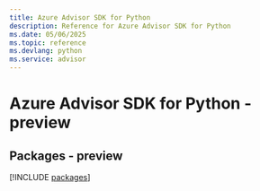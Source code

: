 ```yaml
---
title: Azure Advisor SDK for Python
description: Reference for Azure Advisor SDK for Python
ms.date: 05/06/2025
ms.topic: reference
ms.devlang: python
ms.service: advisor
---
```

# Azure Advisor SDK for Python - preview
## Packages - preview
[!INCLUDE [packages](advisor-index.md)]
